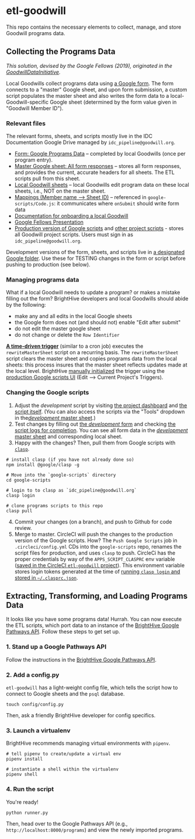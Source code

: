 # etl-goodwill
This repo contains the necessary elements to collect, manage, and store Goodwill programs data. 

## Collecting the Programs Data 
*This solution, devised by the Google Fellows (2019), originated in the [GoodwillDataInitiative](https://github.com/GIIMSC/GoodwillDataInitiative).*

Local Goodwills collect programs data using [a Google form](https://docs.google.com/forms/d/12oKuKov-yvhhIMxgYhn3HjXUj1TM_dbp9a8tSuOVf7k/edit). The form connects to a "master" Google sheet, and upon form submission, a custom script populates the master sheet and also writes the form data to a local-Goodwill-specific Google sheet (determined by the form value given in "Goodwill Member ID").

### Relevant files
The relevant forms, sheets, and scripts mostly live in the IDC Documentation Google Drive managed by `idc_pipeline@goodwill.org`.

* [Form: Google Programs Data](https://docs.google.com/forms/d/12oKuKov-yvhhIMxgYhn3HjXUj1TM_dbp9a8tSuOVf7k/edit) – completed by local Goodwills (once per program entry).
* [Master Google sheet: All form responses](https://docs.google.com/spreadsheets/d/1eWyIIFjZs6A4-w0JsdVGU_bwtWPPsL94ZbdYJ6RvoeI/edit#gid=1219291451) – stores all form responses, and provides the current, accurate headers for all sheets. The ETL scripts pull from this sheet.
* [Local Goodwill sheets](https://drive.google.com/drive/u/3/folders/1rYdxJb_ICOAwkgy6IVAK5LNEi3E7Pv4T) – local Goodwills edit program data on these local sheets, i.e., NOT on the master sheet. 
* [Mappings (Member name --> Sheet ID)](https://docs.google.com/spreadsheets/d/1WDyh5jwRUWEa2WQy-np7Bd3oaiNPU38_uJRtpxzJrp4/edit#gid=0) – referenced in `google-scripts/Code.js`: it communicates where `onSubmit` should write form data
* [Documentation for onboarding a local Goodwill](https://docs.google.com/document/d/1ZFwhBb0d_0BDrmW2zD3KBkjx709bMpm3-Bf_3eNGix4/edit#heading=h.sfq8kx6h25fc)
* [Google Fellows Presentation](https://docs.google.com/presentation/d/1-Q6vhtMBa8MwqNOoyVpGWntJLQFRQnzt5sgh3T4HLKY/edit#slide=id.g562a49c13a_0_96)
* [Production version of Google scripts](https://script.google.com/a/goodwill.org/d/1KRHoj07y0IR_brLgAQvUNx73iILdhDUUC9UK04qVqz18OhooOlOY8Vgq/edit) and [other project scripts](https://script.google.com/u/3/home/all) - stores all Goodwill project scripts. Users must sign in as `idc_pipeline@goodwill.org`.

Development versions of the form, sheets, and scripts live in [a designated Google folder](https://drive.google.com/drive/u/3/folders/1i6gjLx8dsjkzjpq18lKw8fsT9-zDIDLx). Use these for TESTING changes in the form or script before pushing to production (see below).

### Managing programs data

What if a local Goodwill needs to update a program? or makes a mistake filling out the form? BrightHive developers and local Goodwills should abide by the following:

- make any and all edits in the local Google sheets
- the Google form does not (and should not) enable "Edit after submit"
- do not edit the master google sheet
- do not change or delete the `Row Identifier`

**[A time-driven trigger](https://developers.google.com/apps-script/guides/triggers/installable)** (similar to a cron job) executes the `rewriteMasterSheet` script on a recurring basis. The `rewriteMasterSheet` script clears the master sheet and copies programs data from the local sheets: this process insures that the master sheet reflects updates made at the local level. BrightHive [manually initialized](https://developers.google.com/apps-script/guides/triggers/installable#managing_triggers_manually) the trigger using the [production Google scripts UI](https://script.google.com/a/goodwill.org/d/1KRHoj07y0IR_brLgAQvUNx73iILdhDUUC9UK04qVqz18OhooOlOY8Vgq/edit) (Edit --> Current Project's Triggers). 

### Changing the Google scripts

1. Adjust the *development* script by visiting [the project dashboard](https://script.google.com/u/3/home/projects/1qIEL-AYTGqrcPCpsbByS9DNffBqPsjuhepvXDoP9jzsvtAu2KEGigyRb) and [the script itself](https://script.google.com/a/goodwill.org/d/1qIEL-AYTGqrcPCpsbByS9DNffBqPsjuhepvXDoP9jzsvtAu2KEGigyRb/edit). (You can also access the scripts via the "Tools" dropdown in the[*development* master sheet](https://docs.google.com/spreadsheets/d/1AydXkq6Y-LtuQJO0jz4KXgUDOiaWnbRkaSEFIP5tmb0/edit#gid=764851746).)
2. Test changes by filling out [the *development* form](https://docs.google.com/forms/d/1mnjgEXkmd9ENg8u7oeJp1p6av-yZaCBdh4TPEL97ATk/edit) and checking [the script logs for completion](https://script.google.com/u/3/home/projects/1qIEL-AYTGqrcPCpsbByS9DNffBqPsjuhepvXDoP9jzsvtAu2KEGigyRb/executions?run_as=1). You can see all form data in the [*development* master sheet](https://docs.google.com/spreadsheets/d/1AydXkq6Y-LtuQJO0jz4KXgUDOiaWnbRkaSEFIP5tmb0/edit#gid=764851746) and corresponding local sheet.
3. Happy with the changes? Then, pull them from Google scripts with [`clasp`](https://developers.google.com/apps-script/guides/clasp).

```
# install clasp (if you have not already done so)
npm install @google/clasp -g

# Move into the `google-scripts` directory
cd google-scripts

# login to to clasp as `idc_pipeline@goodwill.org`
clasp login

# clone programs scripts to this repo
clasp pull
```

4. Commit your changes (on a branch), and push to Github for code review.
5. Merge to master. CircleCI will push the changes to the production version of the Google scripts. How? The `Push Google Scripts` job in `.circleci/config.yml` CDs into the `google-scripts` repo, renames the script files for production, and uses `clasp` to push. CircleCi has the proper credentials by way of the `APPS_SCRIPT_CLASPRC` env variable ([saved in the CircleCI `etl-goodwill` project](https://circleci.com/docs/2.0/env-vars/#setting-an-environment-variable-in-a-project)). This environment variable stores login tokens generated at the time of [running `clasp login` and stored in `~/.clasprc.json`](https://www.npmjs.com/package/@google/clasp#login).

## Extracting, Transforming, and Loading Programs Data

It looks like you have some programs data! Hurrah. You can now execute the ETL scripts, which port data to an instance of the [BrightHive Google Pathways API](https://github.com/brighthive/google-pathways-api). Follow these steps to get set up.

### 1. Stand up a Google Pathways API
Follow the instructions in the [BrightHive Google Pathways API](https://github.com/brighthive/google-pathways-api).

### 2. Add a config.py

`etl-goodwill` has a light-weight config file, which tells the script how to connect to Google sheets and the `psql` database.

```
touch config/config.py
```

Then, ask a friendly BrightHive developer for config specifics.

### 3. Launch a virtualenv

BrightHive recommends managing virtual environments with `pipenv`.

```
# tell pipenv to create/update a virtual env
pipenv install

# instantiate a shell within the virtualenv
pipenv shell
```

### 4. Run the script

You're ready!

```
python runner.py
```

Then, head over to the Google Pathways API (e.g., `http://localhost:8000/programs`) and view the newly imported programs.